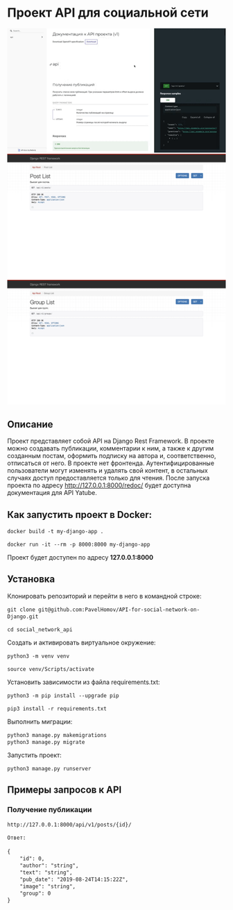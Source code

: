 # Проект API для социальной сети
![Примеры API](./media_for_readme/Presentation.gif)
![Примеры API](./media_for_readme/API1.png)
![Примеры API](./media_for_readme/API2.png)
## Описание
Проект представляет собой API на Django Rest Framework. В проекте можно создавать публикации, комментарии к ним, а также к другим созданным постам, оформить подписку на автора и, соответственно, отписаться от него.
В проекте нет фронтенда.
Аутентифицированные пользователи могут  изменять и удалять свой контент, в остальных случаях доступ предоставляется только для чтения.
После запуска проекта по адресу <http://127.0.0.1:8000/redoc/> будет доступна документация для API Yatube.

## Как запустить проект в Docker:

```
docker build -t my-django-app .
```

```
docker run -it --rm -p 8000:8000 my-django-app
```

Проект будет доступен по адресу <b>127.0.0.1:8000</b>

## Установка
Клонировать репозиторий и перейти в него в командной строке:
```text
git clone git@github.com:PavelHomov/API-for-social-network-on-Django.git
```
```text
cd social_network_api
```
Cоздать и активировать виртуальное окружение:
```text
python3 -m venv venv
```
```text
source venv/Scripts/activate
```
Установить зависимости из файла requirements.txt:
```text
python3 -m pip install --upgrade pip
```
```text
pip3 install -r requirements.txt
```
Выполнить миграции:
```text
python3 manage.py makemigrations
python3 manage.py migrate
```
Запустить проект:
```text
python3 manage.py runserver
```
## Примеры запросов к API
### Получение публикации
```text
http://127.0.0.1:8000/api/v1/posts/{id}/
```
```text
Ответ:

{
    "id": 0,
    "author": "string",
    "text": "string",
    "pub_date": "2019-08-24T14:15:22Z",
    "image": "string",
    "group": 0
}
```
